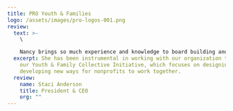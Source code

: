 ```yaml
---
title: PRO Youth & Families
logo: /assets/images/pro-logos-001.png
review:
  text: >-
    \

    Nancy brings so much experience and knowledge to board building and networking, specifically in the Sacramento Community.   She has been instrumental in working with our organization to push out our Youth & Family Collective Initiative, which focuses on designing and developing new ways for nonprofits to work together.  She opened the doors to numerous new partnerships and opportunities.  Nancy is the greatest contagious cheerleader that an organization and leader can have.
  excerpt: She has been instrumental in working with our organization to push out
    our Youth & Family Collective Initiative, which focuses on designing and
    developing new ways for nonprofits to work together.
  review:
    name: Staci Anderson
    title: President & CEO
    org: ""
---
```

